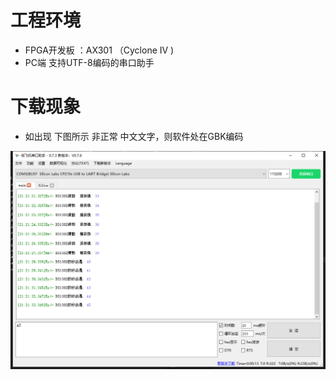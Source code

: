 # 工程环境

+ FPGA开发板 ：AX301 （Cyclone IV )
+ PC端 支持UTF-8编码的串口助手



# 下载现象

- 如出现 下图所示 非正常 中文文字，则软件处在GBK编码



![Finish](Finish.png)
